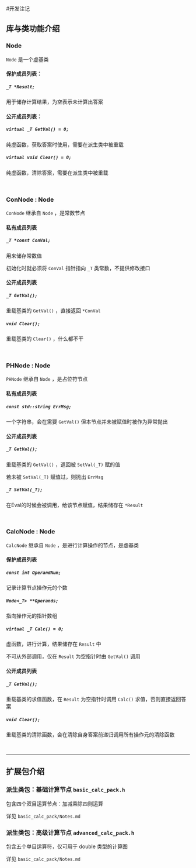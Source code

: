 #开发注记

## 库与类功能介绍

### Node

`Node` 是一个虚基类

#### 保护成员列表：

##### `_T *Result;`

用于储存计算结果，为空表示未计算出答案

#### 公开成员列表：

##### `virtual _T GetVal() = 0;`

纯虚函数，获取答案时使用，需要在派生类中被重载

##### `virtual void Clear() = 0;`

纯虚函数，清除答案，需要在派生类中被重载

<br/>

### ConNode : Node

`ConNode` 继承自 `Node` ，是常数节点

#### 私有成员列表

##### `_T *const ConVal;`

用来储存常数值

初始化时就必须将 `ConVal` 指针指向 `_T` 类常数，不提供修改接口

#### 公开成员列表

##### `_T GetVal();`

重载基类的 `GetVal()` ，直接返回 `*ConVal`

##### `void Clear();`

重载基类的 `Clear()` ，什么都不干

<br/>

### PHNode : Node

`PHNode` 继承自 `Node` ，是占位符节点

#### 私有成员列表

##### `const std::string ErrMsg;`

一个字符串，会在需要 `GetVal()` 但本节点并未被赋值时被作为异常抛出

#### 公开成员列表

##### `_T GetVal();`

重载基类的 `GetVal()` ，返回被 `SetVal(_T)` 赋的值

若未被 `SetVal(_T)` 赋值过，则抛出 `ErrMsg`

##### `_T SetVal(_T);`

在Eval的时候会被调用，给该节点赋值，结果储存在 `*Result`

<br/>

### CalcNode : Node

`CalcNode` 继承自 `Node` ，是进行计算操作的节点，是虚基类

#### 保护成员列表

##### `const int OperandNum;`

记录计算节点操作元的个数

##### `Node<_T> **Operands;`

指向操作元的指针数组

##### `virtual _T Calc() = 0;`

虚函数，进行计算，结果储存在 `Result` 中

不可从外部调用，仅在 `Result` 为空指针时由 `GetVal()` 调用

#### 公开成员列表

##### `_T GetVal();`

重载基类的求值函数，在 `Result` 为空指针时调用 `Calc()` 求值，否则直接返回答案

##### `void Clear();`

重载基类的清除函数，会在清除自身答案前递归调用所有操作元的清除函数

<br/>

---

## 扩展包介绍
 
### 派生类包：基础计算节点 `basic_calc_pack.h`

包含四个双目运算节点：加减乘除四则运算

详见 `basic_calc_pack/Notes.md`

### 派生类包：高级计算节点 `advanced_calc_pack.h`

包含五个单目运算符，仅可用于 double 类型的计算图

详见 `basic_calc_pack/Notes.md`